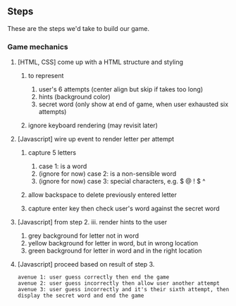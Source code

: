 ## Steps

These are the steps we'd take to build our game.

### Game mechanics

1. [HTML, CSS] come up with a HTML structure and styling

    1. to represent

        1. user's 6 attempts (center align but skip if takes too long)
        1. hints (background color)
        1. secret word (only show at end of game, when user exhausted six attempts)

    1. ignore keyboard rendering (may revisit later)

2. [Javascript] wire up event to render letter per attempt

    1. capture 5 letters

        1. case 1: is a word
        1. (ignore for now) case 2: is a non-sensible word
        1. (ignore for now) case 3: special characters, e.g. $ @ ! $ ^

    1. allow backspace to delete previously entered letter
    1. capture enter key then check user's word against the secret word

3. [Javascript] from step 2. iii. render hints to the user

    1. grey background for letter not in word
    1. yellow background for letter in word, but in wrong location
    1. green background for letter in word and in the right location

4. [Javascript] proceed based on result of step 3.

   ```
   avenue 1: user guess correctly then end the game
   avenue 2: user guess incorrectly then allow user another attempt
   avenue 3: user guess incorrectly and it's their sixth attempt, then display the secret word and end the game
   ```